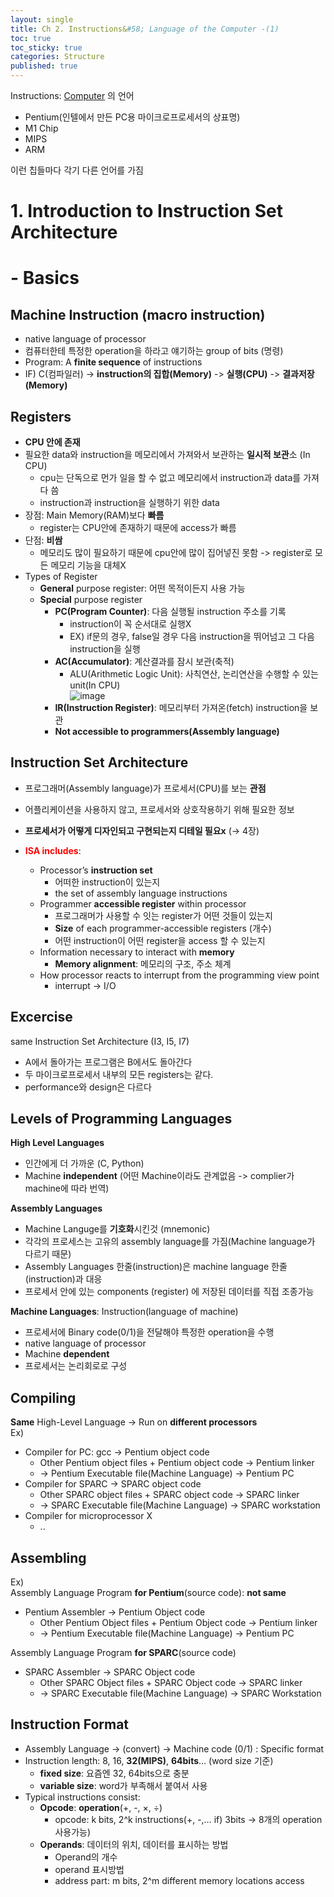 ```yaml
---
layout: single
title: Ch 2. Instructions&#58; Language of the Computer -(1)
toc: true
toc_sticky: true
categories: Structure
published: true
---
```


Instructions:
<u>Computer</u> 의 언어
* Pentium(인텔에서 만든 PC용 마이크로프로세서의 상표명)
* M1 Chip
* MIPS
* ARM

이런 칩들마다 각기 다른 언어를 가짐

# 1. Introduction to Instruction Set Architecture
# - Basics

## Machine Instruction (macro instruction)
* native language of processor
* 컴퓨터한테 특정한 operation을 하라고 얘기하는 group of bits (명령)
* Program: A **finite sequence** of instructions
* IF) C(컴파일러) -> **instruction의 집합(Memory)** -> **실행(CPU)** -> **결과저장(Memory)**

## Registers
* **CPU 안에 존재** 
* 필요한 data와 instruction을 메모리에서 가져와서 보관하는 **일시적 보관**소 (In CPU)
    * cpu는 단독으로 먼가 일을 할 수 없고 메모리에서 instruction과 data를 가져다 씀
    * instruction과 instruction을 실행하기 위한 data
* 장점: Main Memory(RAM)보다 **빠름**
    * register는 CPU안에 존재하기 때문에 access가 빠름
* 단점: **비쌈**
    * 메모리도 많이 필요하기 때문에 cpu안에 많이 집어넣진 못함 -> register로 모든 메모리 기능을 대체X
* Types of Register
    * **General** purpose register: 어떤 목적이든지 사용 가능
    * **Special** purpose register
        * **PC(Program Counter)**: 다음 실행될 instruction 주소를 기록
            * instruction이 꼭 순서대로 실행X
            * EX) if문의 경우, false일 경우 다음 instruction을 뛰어넘고 그 다음 instruction을 실행
        * **AC(Accumulator)**: 계산결과를 잠시 보관(축적)
            * ALU(Arithmetic Logic Unit): 사칙연산, 논리연산을 수행할 수 있는 unit(In CPU)<br/>
                      ![image](https://user-images.githubusercontent.com/63464299/188318525-00673319-a2f0-4b72-ae2d-243a0fd0ed9f.png)
        * **IR(Instruction Register)**: 메모리부터 가져온(fetch) instruction을 보관
        * **Not accessible to programmers(Assembly language)**

## Instruction Set Architecture
* 프로그래머(Assembly language)가 프로세서(CPU)를 보는 **관점**
* 어플리케이션을 사용하지 않고, 프로세서와 상호작용하기 위해 필요한 정보
* **프로세서가 어떻게 디자인되고 구현되는지 디테일 필요x** (-> 4장)

* <span style="color: red">**ISA includes**</span>:
    * Processor’s **instruction set**
        * 어떠한 instruction이 있는지 
        * the set of assembly language instructions
    * Programmer **accessible register** within processor
        * 프로그래머가 사용할 수 잇는 register가 어떤 것들이 있는지
        * **Size** of each programmer-accessible registers (개수)
        * 어떤 instruction이 어떤 register을 access 할 수 있는지
    * Information necessary to interact with **memory**
        * **Memory alignment**: 메모리의 구조, 주소 체계
    * How processor reacts to interrupt from the programming view point 
        * interrupt -> I/O 

## Excercise
same Instruction Set Architecture (I3, I5, I7)
* A에서 돌아가는 프로그램은 B에서도 돌아간다
* 두 마이크로프로세서 내부의 모든 registers는 같다.
* performance와 design은 다르다


## Levels of Programming Languages

**High Level Languages**
* 인간에게 더 가까운 (C, Python)
* Machine **independent** (어떤 Machine이라도 관계없음 -> complier가 machine에 따라 번역)

**Assembly Languages**
* Machine Languge를 **기호화**시킨것 (mnemonic)
* 각각의 프로세스는 고유의 assembly language를 가짐(Machine language가 다르기 때문)
* Assembly Languages 한줄(instruction)은 machine language 한줄(instruction)과 대응
* 프로세서 안에 있는 components (register) 에 저장된 데이터를 직접 조종가능

**Machine Languages**: Instruction(language of machine)
* 프로세서에 Binary code(0/1)을 전달해야 특정한 operation을 수행
* native language of processor
* Machine **dependent**
* 프로세서는 논리회로로 구성


## Compiling
**Same** High-Level Language -> Run on **different processors**<br/>
Ex)
* Compiler for PC: gcc -> Pentium object code
    * Other Pentium object files + Pentium object code -> Pentium linker
    * -> Pentium Executable file(Machine Language) -> Pentium PC
* Compiler for SPARC -> SPARC object code
    * Other SPARC object files + SPARC object code -> SPARC linker
    * -> SPARC Executable file(Machine Language) -> SPARC workstation
* Compiler for microprocessor X
    * ..


## Assembling
Ex)<br/>
Assembly Language Program **for Pentium**(source code): **not same**
* Pentium Assembler -> Pentium Object code
    * Other Pentium Object files + Pentium Object code -> Pentium linker
    * -> Pentium Executable file(Machine Language) -> Pentium PC

Assembly Language Program **for SPARC**(source code)
* SPARC Assembler -> SPARC Object code
    * Other SPARC Object files + SPARC Object code -> SPARC linker
    * -> SPARC Executable file(Machine Language) -> SPARC Workstation



## Instruction Format

* Assembly Language -> (convert) -> Machine code (0/1) : Specific format
* Instruction length: 8, 16, **32(MIPS)**, **64bits**… (word size 기준)
    * **fixed size**: 요즘엔 32, 64bits으로 충분
    * **variable size**: word가 부족해서 붙여서 사용
* Typical instructions consist:
    * **Opcode**: **operation**(+, -, ×, ÷)
        * opcode: k bits, 2^k instructions(+, -,…  if) 3bits -> 8개의 operation 사용가능)
    * **Operands**: 데이터의 위치, 데이터를 표시하는 방법
        * Operand의 개수
        * operand 표시방법
        * address part: m bits, 2^m different memory locations access

